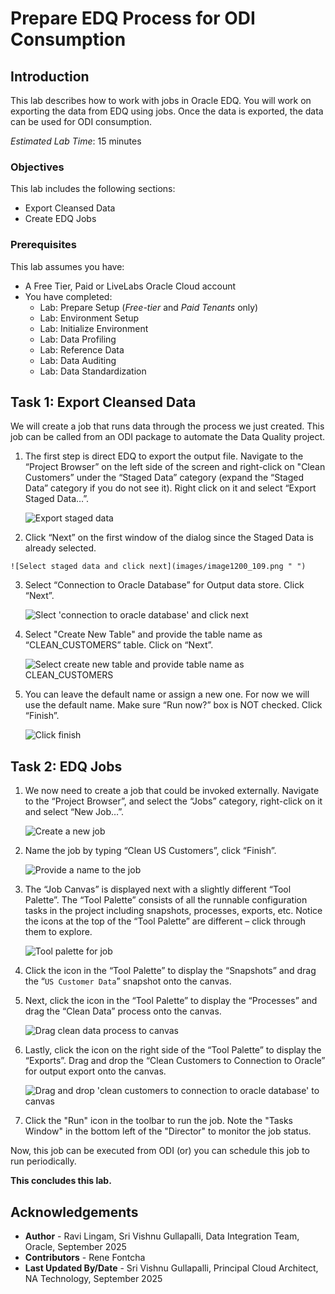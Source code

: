 # Prepare EDQ Process for ODI Consumption

## Introduction

This lab describes how to work with jobs in Oracle EDQ. You will work on exporting the data from EDQ using jobs. Once the data is exported, the data can be used for ODI consumption.

*Estimated Lab Time*: 15 minutes

### Objectives
This lab includes the following sections:
  * Export Cleansed Data
  * Create EDQ Jobs

### Prerequisites
This lab assumes you have:
- A Free Tier, Paid or LiveLabs Oracle Cloud account
- You have completed:
    - Lab: Prepare Setup (*Free-tier* and *Paid Tenants* only)
    - Lab: Environment Setup
    - Lab: Initialize Environment
    - Lab: Data Profiling
    - Lab: Reference Data
    - Lab: Data Auditing
    - Lab: Data Standardization


## Task 1:  Export Cleansed Data
We will create a job that runs data through the process we just created. This job can be called from an ODI package to automate the Data Quality project.
1.	The first step is direct EDQ to export the output file. Navigate to the “Project Browser” on the left side of the screen and right-click on "Clean Customers” under the “Staged Data” category (expand the “Staged Data” category if you do not see it). Right click on it and select “Export Staged Data…”.

    ![Export staged data](images/image1200_108.png " ")

2.	 Click “Next” on the first window of the dialog since the Staged Data is already selected.

    ![Select staged data and click next](images/image1200_109.png " ")

3.	Select “Connection to Oracle Database” for Output data store. Click “Next”.

    ![Slect 'connection to oracle database' and click next](images/image1200_110.png " ")

4.	Select "Create New Table"  and provide the table name as “CLEAN_CUSTOMERS” table. Click on “Next”.

    ![Select create new table and provide table name as CLEAN_CUSTOMERS](images/image1200_111.png " ")

5.	You can leave the default name or assign a new one. For now we will use the default name. Make sure “Run now?” box is NOT checked. Click “Finish”.

    ![Click finish](images/image1200_113.png " ")

## Task 2: EDQ Jobs

1.	We now need to create a job that could be invoked externally. Navigate to the “Project Browser”, and select the “Jobs” category, right-click on it and select “New Job…”.

    ![Create a new job](images/image1200_114.png " ")

2.	Name the job by typing “Clean US Customers”, click “Finish”.

    ![Provide a name to the job](images/image1200_115.png " ")

3.	The “Job Canvas” is displayed next with a slightly different “Tool Palette”. The “Tool Palette” consists of all the runnable configuration tasks in the project including snapshots, processes, exports, etc. Notice the icons at the top of the “Tool Palette” are different – click through them to explore.

    ![Tool palette for job](images/image1200_116.png " ")

4.	Click the   icon in the “Tool Palette” to display the “Snapshots” and drag the “`US Customer Data`” snapshot onto the canvas.

5.	Next, click the icon in the “Tool Palette” to display the “Processes” and drag the “Clean Data” process onto the canvas.

    ![Drag clean data process to canvas](images/image1200_117.png " ")

6.	Lastly, click the  icon on the right side of the “Tool Palette” to display the “Exports”. Drag and drop the “Clean Customers to Connection to Oracle” for output export onto the canvas.

    ![Drag and drop 'clean customers to connection to oracle database' to canvas ](images/image1200_118.png " ")

7.	Click the "Run" icon in the toolbar to run the job. Note the "Tasks Window" in the bottom left of the "Director" to monitor the job status.

Now, this job can be executed from ODI (or) you can schedule this job to run periodically.

**This concludes this lab.**

## Acknowledgements
* **Author** - Ravi Lingam, Sri Vishnu Gullapalli, Data Integration Team, Oracle, September 2025
* **Contributors** - Rene Fontcha
* **Last Updated By/Date** - Sri Vishnu Gullapalli, Principal Cloud Architect, NA Technology, September 2025


